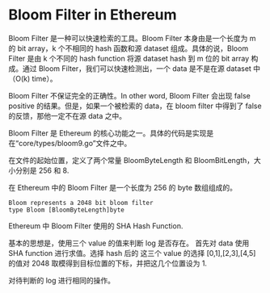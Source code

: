 # Bloom Filter in Ethereum

Bloom Filter 是一种可以快速检索的工具。Bloom Filter 本身由是一个长度为 m 的 bit array，k 个不相同的 hash 函数和源 dataset 组成。具体的说，Bloom Filter 是由 k 个不同的 hash function 将源 dataset hash 到 m 位的 bit array 构成。通过 Bloom Filter，我们可以快速检测出，一个 data 是不是在源 dataset 中（O(k) time）。

Bloom Filter 不保证完全的正确性。In other word, Bloom Filter 会出现 false positive 的结果。但是，如果一个被检索的 data，在 bloom filter 中得到了 false 的反馈，那他一定不在源 data 之中。

Bloom Filter 是 Ethereum 的核心功能之一。具体的代码是实现是在“core/types/bloom9.go”文件之中。

在文件的起始位置，定义了两个常量 BloomByteLength 和 BloomBitLength，大小分别是 256 和 8.

在 Ethereum 中的 Bloom Filter 是一个长度为 256 的 byte 数组组成的。

    Bloom represents a 2048 bit bloom filter
    type Bloom [BloomByteLength]byte

Ethereum 中 Bloom Filter 使用的 SHA Hash Function.

基本的思想是，使用三个 value 的值来判断 log 是否存在。
首先对 data 使用 SHA function 进行求值。选择 hash 后的
这三个 value 的选择 [0,1],[2,3],[4,5] 的值对 2048 取模得到目标位置的下标，并把这几个位置设为 1.

对待判断的 log 进行相同的操作。